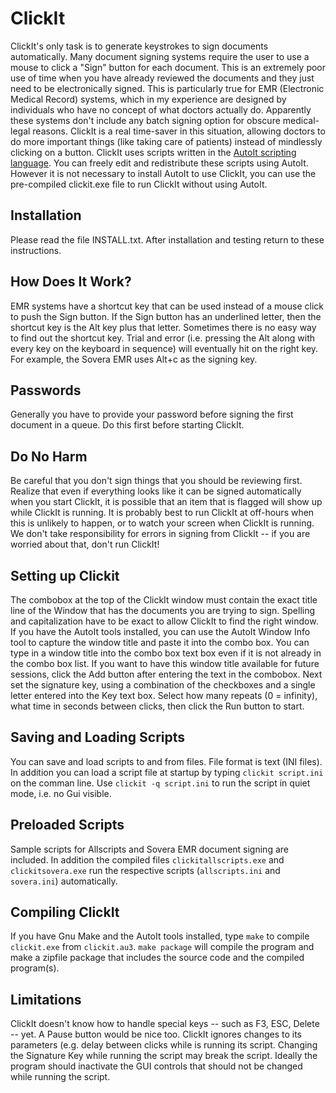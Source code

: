 ClickIt
=======

ClickIt's only task is to generate keystrokes to sign documents
automatically.  Many document signing systems require the user to use
a mouse to click a "Sign" button for each document.  This is an
extremely poor use of time when you have already reviewed the
documents and they just need to be electronically signed.  This is
particularly true for EMR (Electronic Medical Record) systems, which
in my experience are designed by individuals who have no concept of
what doctors actually do.  Apparently these systems don't include any
batch signing option for obscure medical-legal reasons.  ClickIt is a
real time-saver in this situation, allowing doctors to do more
important things (like taking care of patients) instead of mindlessly
clicking on a button.  ClickIt uses scripts written in the
[AutoIt scripting language](http://www.autoitscript.com/autoit3/index.shtml).
You can freely edit and redistribute these scripts using AutoIt.
However it is not necessary to install AutoIt to use ClickIt, you can
use the pre-compiled clickit.exe file to run ClickIt without using
AutoIt.

Installation
------------

Please read the file INSTALL.txt.  After installation and testing
return to these instructions.

How Does It Work?
-----------------

EMR systems have a shortcut key that can be used instead of a mouse
click to push the Sign button.  If the Sign button has an underlined
letter, then the shortcut key is the Alt key plus that letter.
Sometimes there is no easy way to find out the shortcut key.  Trial
and error (i.e. pressing the Alt along with every key on the keyboard
in sequence) will eventually hit on the right key.  For example, the
Sovera EMR uses Alt+c as the signing key.

Passwords
----------

Generally you have to provide your password before signing the first
document in a queue.  Do this first before starting ClickIt.

Do No Harm
----------

Be careful that you don't sign things that you should be reviewing
first.  Realize that even if everything looks like it can be signed
automatically when you start ClickIt, it is possible that an item that
is flagged will show up while ClickIt is running.  It is probably best
to run ClickIt at off-hours when this is unlikely to happen, or to
watch your screen when ClickIt is running.  We don't take
responsibility for errors in signing from ClickIt -- if you are
worried about that, don't run ClickIt!

Setting up Clickit
------------------

The combobox at the top of the ClickIt window must contain the exact
title line of the Window that has the documents you are trying to
sign.  Spelling and capitalization have to be exact to allow ClickIt
to find the right window.  If you have the AutoIt tools installed, you
can use the AutoIt Window Info tool to capture the window title and
paste it into the combo box.  You can type in a window title into the
combo box text box even if it is not already in the combo box list.
If you want to have this window title available for future sessions,
click the Add button after entering the text in the combobox.  Next
set the signature key, using a combination of the checkboxes and a
single letter entered into the Key text box.  Select how many repeats
(0 = infinity), what time in seconds between clicks, then click the
Run button to start.

Saving and Loading Scripts
--------------------------

You can save and load scripts to and from files.  File format is text
(INI files).  In addition you can load a script file at startup by
typing `clickit script.ini` on the comman line.  Use `clickit -q
script.ini` to run the script in quiet mode, i.e. no Gui visible.

Preloaded Scripts
-----------------

Sample scripts for Allscripts and Sovera EMR document signing are
included.  In addition the compiled files `clickitallscripts.exe` and
`clickitsovera.exe` run the respective scripts (`allscripts.ini` and
`sovera.ini`) automatically.

Compiling ClickIt
-----------------

If you have Gnu Make and the AutoIt tools installed, type `make` to
compile `clickit.exe` from `clickit.au3`.  `make package` will compile
the program and make a zipfile package that includes the source code
and the compiled program(s).

Limitations
-----------

ClickIt doesn't know how to handle special keys -- such as F3, ESC,
Delete -- yet.  A Pause button would be nice too.
ClickIt ignores changes to its parameters (e.g. delay between clicks
while is running its script.  Changing the Signature Key while running
the script may break the script.  Ideally the program should inactivate the GUI
controls that should not be changed while running the script.
